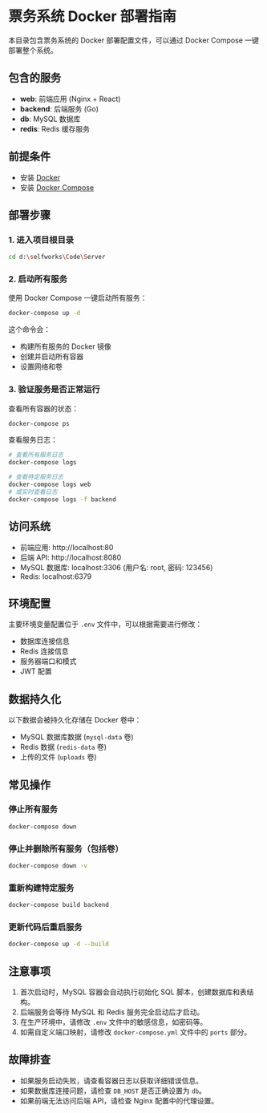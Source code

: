 # 票务系统 Docker 部署指南

本目录包含票务系统的 Docker 部署配置文件，可以通过 Docker Compose 一键部署整个系统。

## 包含的服务

- **web**: 前端应用 (Nginx + React)
- **backend**: 后端服务 (Go)
- **db**: MySQL 数据库
- **redis**: Redis 缓存服务

## 前提条件

- 安装 [Docker](https://docs.docker.com/get-docker/)
- 安装 [Docker Compose](https://docs.docker.com/compose/install/)

## 部署步骤

### 1. 进入项目根目录

```bash
cd d:\selfworks\Code\Server
```

### 2. 启动所有服务

使用 Docker Compose 一键启动所有服务：

```bash
docker-compose up -d
```

这个命令会：
- 构建所有服务的 Docker 镜像
- 创建并启动所有容器
- 设置网络和卷

### 3. 验证服务是否正常运行

查看所有容器的状态：

```bash
docker-compose ps
```

查看服务日志：

```bash
# 查看所有服务日志
docker-compose logs

# 查看特定服务日志
docker-compose logs web
# 或实时查看日志
docker-compose logs -f backend
```

## 访问系统

- 前端应用: http://localhost:80
- 后端 API: http://localhost:8080
- MySQL 数据库: localhost:3306 (用户名: root, 密码: 123456)
- Redis: localhost:6379

## 环境配置

主要环境变量配置位于 `.env` 文件中，可以根据需要进行修改：

- 数据库连接信息
- Redis 连接信息
- 服务器端口和模式
- JWT 配置

## 数据持久化

以下数据会被持久化存储在 Docker 卷中：

- MySQL 数据库数据 (`mysql-data` 卷)
- Redis 数据 (`redis-data` 卷)
- 上传的文件 (`uploads` 卷)

## 常见操作

### 停止所有服务

```bash
docker-compose down
```

### 停止并删除所有服务（包括卷）

```bash
docker-compose down -v
```

### 重新构建特定服务

```bash
docker-compose build backend
```

### 更新代码后重启服务

```bash
docker-compose up -d --build
```

## 注意事项

1. 首次启动时，MySQL 容器会自动执行初始化 SQL 脚本，创建数据库和表结构。
2. 后端服务会等待 MySQL 和 Redis 服务完全启动后才启动。
3. 在生产环境中，请修改 `.env` 文件中的敏感信息，如密码等。
4. 如需自定义端口映射，请修改 `docker-compose.yml` 文件中的 `ports` 部分。

## 故障排查

- 如果服务启动失败，请查看容器日志以获取详细错误信息。
- 如果数据库连接问题，请检查 `DB_HOST` 是否正确设置为 `db`。
- 如果前端无法访问后端 API，请检查 Nginx 配置中的代理设置。